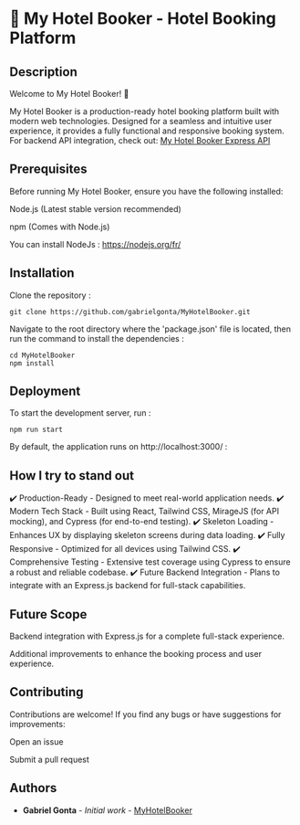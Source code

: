# 🏨 My Hotel Booker - Hotel Booking Platform

## Description

Welcome to My Hotel Booker! 🎉

My Hotel Booker is a production-ready hotel booking platform built with modern web technologies. Designed for a seamless and intuitive user experience, it provides a fully functional and responsive booking system. For backend API integration, check out: [My Hotel Booker Express API](https://github.com/gabrielgonta/MyHotelBookerAPI.git)

## Prerequisites

Before running My Hotel Booker, ensure you have the following installed:

Node.js (Latest stable version recommended)

npm (Comes with Node.js)

You can install NodeJs : https://nodejs.org/fr/

## Installation

Clone the repository :

```
git clone https://github.com/gabrielgonta/MyHotelBooker.git
```

Navigate to the root directory where the 'package.json' file is located, then run the command to install the dependencies :

```
cd MyHotelBooker
npm install
```

## Deployment

To start the development server, run :

```
npm run start
```

By default, the application runs on http://localhost:3000/ :

## How I try to stand out

   ✔️ Production-Ready - Designed to meet real-world application needs.
   ✔️ Modern Tech Stack - Built using React, Tailwind CSS, MirageJS (for API mocking), and Cypress (for end-to-end testing).
   ✔️ Skeleton Loading - Enhances UX by displaying skeleton screens during data loading.
   ✔️ Fully Responsive - Optimized for all devices using Tailwind CSS.
   ✔️ Comprehensive Testing - Extensive test coverage using Cypress to ensure a robust and reliable codebase.
   ✔️ Future Backend Integration - Plans to integrate with an Express.js backend for full-stack capabilities.

## Future Scope

Backend integration with Express.js for a complete full-stack experience.

Additional improvements to enhance the booking process and user experience.

## Contributing

Contributions are welcome! If you find any bugs or have suggestions for improvements:

Open an issue

Submit a pull request

## Authors

* **Gabriel Gonta** - *Initial work* - [MyHotelBooker](https://github.com/gabrielgonta/MyHotelBooker.git)